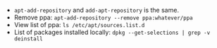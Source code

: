 - `apt-add-repository` and `add-apt-repository` is the same.
- Remove ppa: `apt-add-repository --remove ppa:whatever/ppa`
- View list of ppa: `ls /etc/apt/sources.list.d`
- List of packages installed locally: `dpkg --get-selections | grep -v deinstall`

